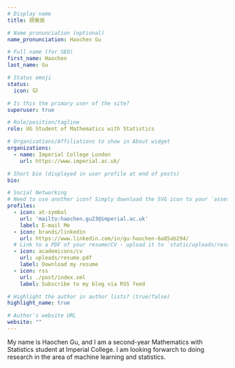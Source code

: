 ```yaml
---
# Display name
title: 顾昊辰

# Name pronunciation (optional)
name_pronunciation: Haochen Gu

# Full name (for SEO)
first_name: Haochen
last_name: Gu

# Status emoji
status:
  icon: 🐱

# Is this the primary user of the site?
superuser: true

# Role/position/tagline
role: UG Student of Mathematics with Statistics

# Organizations/Affiliations to show in About widget
organizations:
  - name: Imperial College London
    url: https://www.imperial.ac.uk/

# Short bio (displayed in user profile at end of posts)
bio: 

# Social Networking
# Need to use another icon? Simply download the SVG icon to your `assets/media/icons/` folder.
profiles:
  - icon: at-symbol
    url: 'mailto:haochen.gu23@imperial.ac.uk'
    label: E-mail Me
  - icon: brands/linkedin
    url: https://www.linkedin.com/in/gu-haochen-6a85ab294/
  # Link to a PDF of your resume/CV - upload it to `static/uploads/resume.pdf`
  - icon: academicons/cv
    url: uploads/resume.pdf
    label: Download my resume
  - icon: rss
    url: ./post/index.xml
    label: Subscribe to my blog via RSS feed

# Highlight the author in author lists? (true/false)
highlight_name: true

# Author's website URL
website: ""
---
```

My name is Haochen Gu, and I am a second-year Mathematics with Statistics student at Imperial College. I am looking forwarch to doing research in the area of machine learning and statistics.